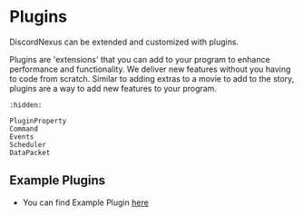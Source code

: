 # Plugins

DiscordNexus can be extended and customized with plugins.

Plugins are 'extensions' that you can add to your program to enhance performance and functionality. We deliver new features without you having to code from scratch. Similar to adding extras to a movie to add to the story, plugins are a way to add new features to your program.

```{toctree}
:hidden:

PluginProperty
Command
Events
Scheduler
DataPacket
```

## Example Plugins
- You can find Example Plugin [here](https://github.com/dnexusjs/ExamplePlugin)